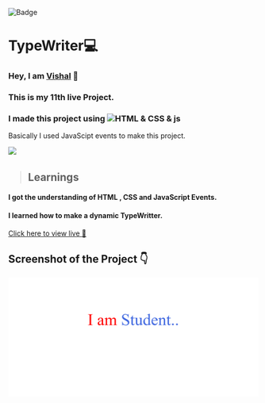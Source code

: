 ![Badge](https://img.shields.io/badge/Project--11-Landing--Page-blue)
# TypeWriter💻
### Hey, I am [**Vishal**](https://www.linkedin.com/in/vishal-kumar-62146b230/) 🙂 
### This is  my 11th live Project.
### I made this project using ![HTML & CSS & js](https://img.shields.io/badge/HTML%20%26-CSS%20%26%20js-blue)

Basically I used JavaScipt events to make this project.

![](./screenshot/undraw_programmer_re_owql.svg)

 >## Learnings
 #### I got the understanding of HTML , CSS and JavaScript Events.
 #### I learned how to make a dynamic TypeWritter. 

   

[Click here to view live 🚀](https://my-new-typewriter.netlify.app/ "Street Style Landing Page")

## Screenshot of the Project 👇
![](/Screenshot%202022-09-21%20at%2019-11-11%20TypeWriter.png)



